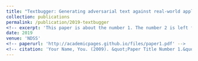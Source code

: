 ```yaml
---
title: "Textbugger: Generating adversarial text against real-world applications"
collection: publications
permalink: /publication/2019-textbugger
<!-- excerpt: 'This paper is about the number 1. The number 2 is left for future work.' -->
date: 2019
venue: 'NDSS'
<!-- paperurl: 'http://academicpages.github.io/files/paper1.pdf' -->
<!-- citation: 'Your Name, You. (2009). &quot;Paper Title Number 1.&quot; <i>Journal 1</i>. 1(1).' -->
---
```

<!-- This paper is about the number 1. The number 2 is left for future work. -->

<!-- [Download paper here](http://academicpages.github.io/files/paper1.pdf) -->

<!-- Recommended citation: Your Name, You. (2009). "Paper Title Number 1." <i>Journal 1</i>. 1(1). -->
